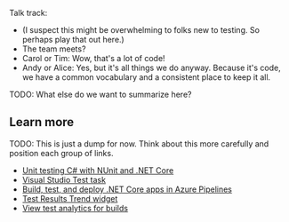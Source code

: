Talk track:

* (I suspect this might be overwhelming to folks new to testing. So perhaps play that out here.)
* The team meets?
* Carol or Tim: Wow, that's a lot of code!
* Andy or Alice: Yes, but it's all things we do anyway. Because it's code, we have a common vocabulary and a consistent place to keep it all.

TODO: What else do we want to summarize here?

## Learn more

TODO: This is just a dump for now. Think about this more carefully and position each group of links.

* [Unit testing C# with NUnit and .NET Core](https://docs.microsoft.com/en-us/dotnet/core/testing/unit-testing-with-nunit)
* [Visual Studio Test task](https://docs.microsoft.com/en-us/azure/devops/pipelines/tasks/test/vstest?view=azure-devops)
* [Build, test, and deploy .NET Core apps in Azure Pipelines](https://docs.microsoft.com/en-us/azure/devops/pipelines/languages/dotnet-core?view=azure-devops&tabs=yaml)
* [Test Results Trend widget](https://docs.microsoft.com/azure/devops/report/dashboards/configure-test-results-trend?view=azure-devops)
* [View test analytics for builds](https://docs.microsoft.com/azure/devops/pipelines/test/test-analytics?view=azure-devops#view-test-analytics-for-builds)